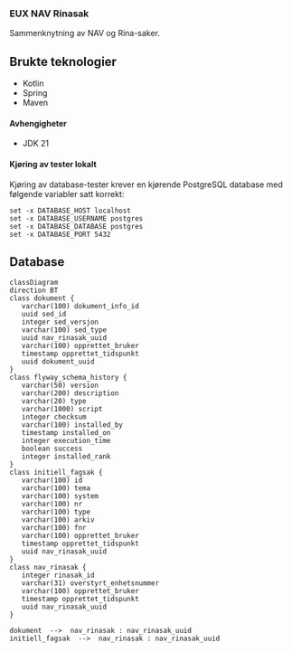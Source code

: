 ### EUX NAV Rinasak

Sammenknytning av NAV og Rina-saker.

## Brukte teknologier
* Kotlin
* Spring
* Maven

#### Avhengigheter

* JDK 21

#### Kjøring av tester lokalt

Kjøring av database-tester krever en kjørende PostgreSQL database med følgende variabler satt korrekt:

```
set -x DATABASE_HOST localhost
set -x DATABASE_USERNAME postgres
set -x DATABASE_DATABASE postgres
set -x DATABASE_PORT 5432
```

## Database

````mermaid
classDiagram
direction BT
class dokument {
   varchar(100) dokument_info_id
   uuid sed_id
   integer sed_versjon
   varchar(100) sed_type
   uuid nav_rinasak_uuid
   varchar(100) opprettet_bruker
   timestamp opprettet_tidspunkt
   uuid dokument_uuid
}
class flyway_schema_history {
   varchar(50) version
   varchar(200) description
   varchar(20) type
   varchar(1000) script
   integer checksum
   varchar(100) installed_by
   timestamp installed_on
   integer execution_time
   boolean success
   integer installed_rank
}
class initiell_fagsak {
   varchar(100) id
   varchar(100) tema
   varchar(100) system
   varchar(100) nr
   varchar(100) type
   varchar(100) arkiv
   varchar(100) fnr
   varchar(100) opprettet_bruker
   timestamp opprettet_tidspunkt
   uuid nav_rinasak_uuid
}
class nav_rinasak {
   integer rinasak_id
   varchar(31) overstyrt_enhetsnummer
   varchar(100) opprettet_bruker
   timestamp opprettet_tidspunkt
   uuid nav_rinasak_uuid
}

dokument  -->  nav_rinasak : nav_rinasak_uuid
initiell_fagsak  -->  nav_rinasak : nav_rinasak_uuid

````